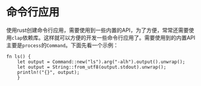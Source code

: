 # 命令行应用

使用rust创建命令行应用，需要使用到一些内置的API，为了方便，常常还需要使用`clap`依赖库。这样就可以方便的开发一些命令行应用了。需要使用到的内置API主要是`process`的`Command`。下面先看一个示例：

```
fn ls() {
    let output = Command::new("ls").arg("-alh").output().unwrap();
    let output = String::from_utf8(output.stdout).unwrap();
    println!("{}", output);
    }
```